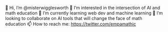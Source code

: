 👋 Hi, I’m @misterwigglesworth
👀 I’m interested in the intersection of AI and math education
🌱 I’m currently learning web dev and machine learning
💞️ I’m looking to collaborate on AI tools that will change the face of math education
📫 How to reach me: https://twitter.com/empamathic

<!---
antitelharsic/antitelharsic is a ✨ special ✨ repository because its `README.md` (this file) appears on your GitHub profile.
You can click the Preview link to take a look at your changes.
--->
